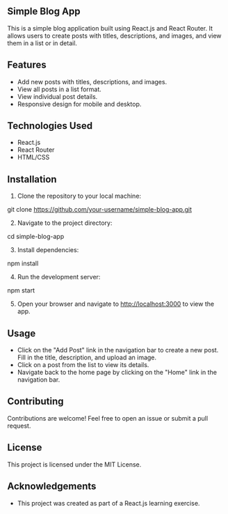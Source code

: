 ## Simple Blog App

This is a simple blog application built using React.js and React Router. It allows users to create posts with titles, descriptions, and images, and view them in a list or in detail.

## Features 

- Add new posts with titles, descriptions, and images.
- View all posts in a list format.
- View individual post details.
- Responsive design for mobile and desktop.

## Technologies Used

- React.js
- React Router
- HTML/CSS

## Installation

1. Clone the repository to your local machine:

git clone https://github.com/your-username/simple-blog-app.git

2. Navigate to the project directory:

cd simple-blog-app

3. Install dependencies:

npm install

4. Run the development server:

npm start

5. Open your browser and navigate to [http://localhost:3000](http://localhost:3000) to view the app.

## Usage

- Click on the "Add Post" link in the navigation bar to create a new post. Fill in the title, description, and upload an image.
- Click on a post from the list to view its details.
- Navigate back to the home page by clicking on the "Home" link in the navigation bar.

## Contributing

Contributions are welcome! Feel free to open an issue or submit a pull request.

## License

This project is licensed under the MIT License.

## Acknowledgements

- This project was created as part of a React.js learning exercise.
